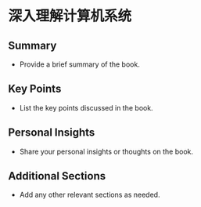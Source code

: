# 深入理解计算机系统

## Summary
- Provide a brief summary of the book.

## Key Points
- List the key points discussed in the book.

## Personal Insights
- Share your personal insights or thoughts on the book.

## Additional Sections
- Add any other relevant sections as needed. 